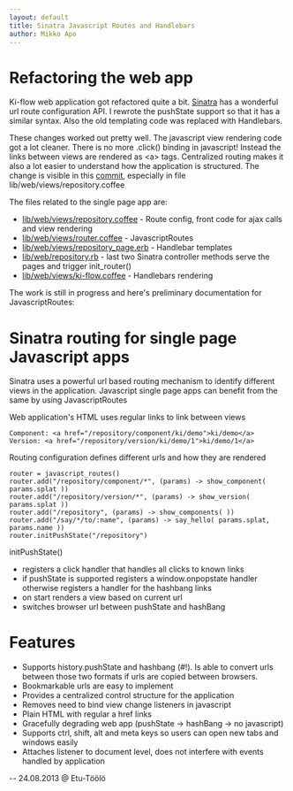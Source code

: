 ```yaml
---
layout: default
title: Sinatra Javascript Routes and Handlebars
author: Mikko Apo
---
```


# Refactoring the web app

Ki-flow web application got refactored quite a bit. [Sinatra](http://www.sinatrarb.com/) has a wonderful
url route configuration API. I rewrote the pushState support so that it has a similar syntax.
Also the old templating code was replaced with Handlebars.

These changes worked out pretty well. The javascript view rendering code got a lot cleaner. There is no more .click()
binding in javascript! Instead the links between views are rendered as &lt;a> tags. Centralized routing makes it also
a lot easier to understand how the application is structured. The change is visible in this
[commit](https://github.com/mikko-apo/ki-flow/commit/fda63d5df5c593b7e1381bc0dc7096f4751234ca),
especially in file lib/web/views/repository.coffee

The files related to the single page app are:

* [lib/web/views/repository.coffee](https://github.com/mikko-apo/ki-flow/blob/master/lib/web/views/repository.coffee) - Route config, front code for ajax calls and view rendering
* [lib/web/views/router.coffee](https://github.com/mikko-apo/ki-flow/blob/master/lib/web/views/router.coffee) - JavascriptRoutes
* [lib/web/views/repository_page.erb](https://github.com/mikko-apo/ki-flow/blob/master/lib/web/views/repository_page.erb) - Handlebar templates
* [lib/web/repository.rb](https://github.com/mikko-apo/ki-flow/blob/master/lib/web/repository.rb) - last two Sinatra controller methods serve the pages and trigger init_router()
* [lib/web/views/ki-flow.coffee](https://github.com/mikko-apo/ki-flow/blob/master/lib/web/views/ki-flow.coffee) - Handlebars rendering

The work is still in progress and here's preliminary documentation for JavascriptRoutes:

# Sinatra routing for single page Javascript apps

Sinatra uses a powerful url based routing mechanism to identify different views in the application. Javascript
single page apps can benefit from the same by using JavascriptRoutes

Web application's HTML uses regular links to link between views

    Component: <a href="/repository/component/ki/demo">ki/demo</a>
    Version: <a href="/repository/version/ki/demo/1">ki/demo/1</a>

Routing configuration defines different urls and how they are rendered

    router = javascript_routes()
    router.add("/repository/component/*", (params) -> show_component( params.splat ))
    router.add("/repository/version/*", (params) -> show_version( params.splat ))
    router.add("/repository", (params) -> show_components( ))
    router.add("/say/*/to/:name", (params) -> say_hello( params.splat, params.name ))
    router.initPushState("/repository")

initPushState()

* registers a click handler that handles all clicks to known links
* if pushState is supported registers a window.onpopstate handler otherwise registers a handler for the hashbang links
* on start renders a view based on current url
* switches browser url between pushState and hashBang

# Features

* Supports history.pushState and hashbang (#!). Is able to convert urls between those two formats if urls are copied between browsers.
* Bookmarkable urls are easy to implement
* Provides a centralized control structure for the application
* Removes need to bind view change listeners in javascript
* Plain HTML with regular a href links
* Gracefully degrading web app (pushState -> hashBang -> no javascript)
* Supports ctrl, shift, alt and meta keys so users can open new tabs and windows easily
* Attaches listener to document level, does not interfere with events handled by application

--
24.08.2013 @ Etu-Töölö